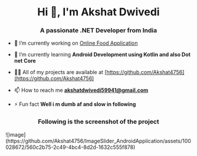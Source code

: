 <h1 align="center">Hi 👋, I'm Akshat Dwivedi</h1>
<h3 align="center">A passionate .NET Developer from India</h3>

- 🔭 I’m currently working on [Online Food Application](https://github.com/Akshat4756/Online_Food_Application)

- 🌱 I’m currently learning **Android Development using Kotlin and also Dot net Core**

- 👨‍💻 All of my projects are available at [https://github.com/Akshat4756](https://github.com/Akshat4756)

- 📫 How to reach me **akshatdwivedi59941@gmail.com**

- ⚡ Fun fact **Well i m dumb af and slow in following**


<h3 align="center">Following is the screenshot of the project </h3>
![image](https://github.com/Akshat4756/ImageSlider_AndroidApplication/assets/100028672/560c2b75-2c49-4bc4-8d2d-1632c555f878)


